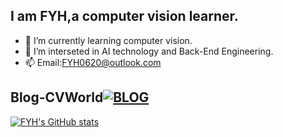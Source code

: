 ## I am FYH,a computer vision learner.
- 🌱 I’m currently learning computer vision.
- 🔭 I’m interseted in AI technology and Back-End Engineering.
- 📫 Email:FYH0620@outlook.com
## Blog-CVWorld[![BLOG](https://img.shields.io/badge/-BLOG-success)](http://cvworld.top/)

[![FYH's GitHub stats](https://github-readme-stats.vercel.app/api?username=FYH620&theme=tokyonight)](https://github.com/anuraghazra/github-readme-stats)

